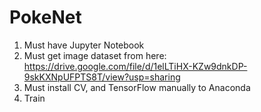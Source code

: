# PokeNet

1. Must have Jupyter Notebook
2. Must get image dataset from here: https://drive.google.com/file/d/1elLTiHX-KZw9dnkDP-9skKXNpUFPTS8T/view?usp=sharing
3. Must install CV, and TensorFlow manually to Anaconda
4. Train
